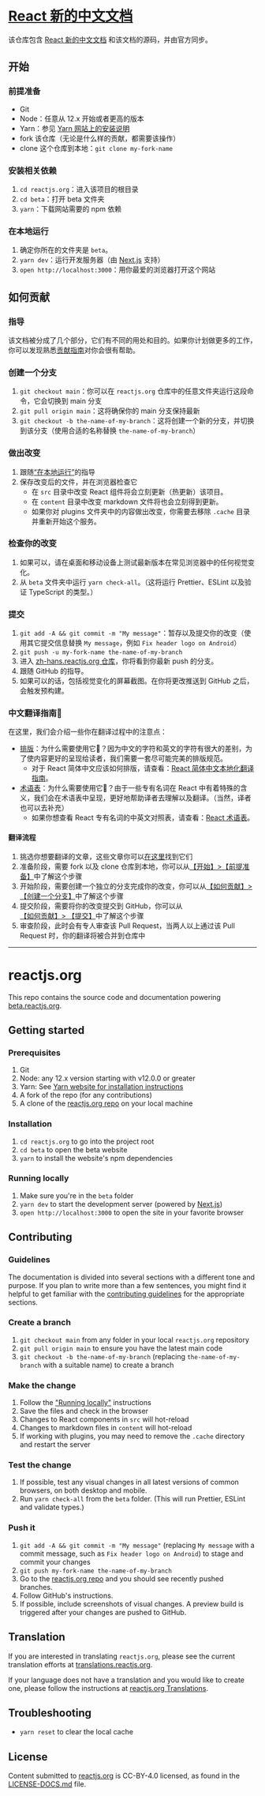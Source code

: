 # [React 新的中文文档](https://beta.react.jscn.org/)

该仓库包含 [React 新的中文文档](https://beta.react.jscn.org/) 和该文档的源码，并由官方同步。

## 开始

### 前提准备

- Git
- Node：任意从 12.x 开始或者更高的版本
- Yarn：参见 [Yarn 网站上的安装说明](https://yarnpkg.com/lang/en/docs/install/)
- fork 该仓库（无论是什么样的贡献，都需要该操作）
- clone 这个仓库到本地：`git clone my-fork-name`

### 安装相关依赖

1. `cd reactjs.org`：进入该项目的根目录
2. `cd beta`：打开 beta 文件夹
3. `yarn`：下载网站需要的 npm 依赖

### 在本地运行

1. 确定你所在的文件夹是 `beta`。
2. `yarn dev`：运行开发服务器（由 [Next.js](https://nextjs.org/) 支持）
3. `open http://localhost:3000`：用你最爱的浏览器打开这个网站

## 如何贡献

### 指导

该文档被分成了几个部分，它们有不同的用处和目的。如果你计划做更多的工作，你可以发现熟悉[贡献指南](https://github.com/reactjs/zh-hans.reactjs.org/blob/main/CONTRIBUTING.md)对你会很有帮助。

### 创建一个分支

1. `git checkout main`：你可以在 `reactjs.org` 仓库中的任意文件夹运行这段命令，它会切换到 main 分支
2. `git pull origin main`：这将确保你的 main 分支保持最新
3. `git checkout -b the-name-of-my-branch`：这将创建一个新的分支，并切换到该分支（使用合适的名称替换 `the-name-of-my-branch`）

### 做出改变

1. 跟随[“在本地运行”](#在本地运行)的指导
2. 保存改变后的文件，并在浏览器检查它
   - 在 `src` 目录中改变 React 组件将会立刻更新（热更新）该项目。
   - 在 `content` 目录中改变 markdown 文件将也会立刻得到更新。
   - 如果你对 plugins 文件夹中的内容做出改变，你需要去移除 `.cache` 目录并重新开始这个服务。

### 检查你的改变

1. 如果可以，请在桌面和移动设备上测试最新版本在常见浏览器中的任何视觉变化。
2. 从 `beta` 文件夹中运行 `yarn check-all`。（这将运行 Prettier、ESLint 以及验证 TypeScript 的类型。）

### 提交

1. `git add -A && git commit -m "My message"`：暂存以及提交你的改变（使用其它提交信息替换 `My message`，例如 `Fix header logo on Android`）
2. `git push -u my-fork-name the-name-of-my-branch`
3. 进入 [zh-hans.reactjs.org 仓库](https://github.com/reactjs/zh-hans.reactjs.org)，你将看到你最新 push 的分支。
4. 跟随 GitHub 的指导。
5. 如果可以的话，包括视觉变化的屏幕截图。在你将更改推送到 GitHub 之后，会触发预构建。

### 中文翻译指南👋

在这里，我们会介绍一些你在翻译过程中的注意点：

- [排版](https://github.com/reactjs/zh-hans.reactjs.org/wiki/React-%E4%B8%AD%E6%96%87%E6%96%87%E6%A1%A3%E8%AF%91%E6%96%87%E6%8E%92%E7%89%88%E6%8C%87%E5%8D%97)：为什么需要使用它🤔？因为中文的字符和英文的字符有很大的差别，为了使内容更好的呈现给读者，我们需要一套尽可能完美的排版规范。
  - 对于 React 简体中文应该如何排版，请查看：[React 简体中文本地化翻译指南](https://github.com/reactjs/zh-hans.reactjs.org/wiki/React-%E4%B8%AD%E6%96%87%E6%96%87%E6%A1%A3%E8%AF%91%E6%96%87%E6%8E%92%E7%89%88%E6%8C%87%E5%8D%97)。
- [术语表](https://github.com/reactjs/zh-hans.reactjs.org/issues/2)：为什么需要使用它🤔？由于一些专有名词在 React 中有着特殊的含义，我们会在术语表中呈现，更好地帮助译者去理解以及翻译。（当然，译者也可以去补充）
  - 如果你想查看 React 专有名词的中英文对照表，请查看：[React 术语表](https://github.com/reactjs/zh-hans.reactjs.org/issues/2)。

#### 翻译流程

1. 挑选你想要翻译的文章，这些文章你可以[在这里](https://github.com/reactjs/reactjs.org/issues/4135)找到它们
2. 准备阶段，需要 fork 以及 clone 仓库到本地，你可以从[【开始】>【前提准备】](#前提准备)中了解这个步骤
3. 开始阶段，需要创建一个独立的分支完成你的改变，你可以从[【如何贡献】>【创建一个分支】](#创建一个分支)中了解这个步骤
4. 提交阶段，需要将你的改变提交到 GitHub，你可以从[【如何贡献】> 【提交】](#提交)中了解这个步骤
5. 审查阶段，此时会有专人审查该 Pull Request，当两人以上通过该 Pull Request 时，你的翻译将被合并到仓库中

---

# reactjs.org

This repo contains the source code and documentation powering [beta.reactjs.org](https://beta.reactjs.org/).


## Getting started

### Prerequisites

1. Git
1. Node: any 12.x version starting with v12.0.0 or greater
1. Yarn: See [Yarn website for installation instructions](https://yarnpkg.com/lang/en/docs/install/)
1. A fork of the repo (for any contributions)
1. A clone of the [reactjs.org repo](https://github.com/reactjs/reactjs.org) on your local machine

### Installation

1. `cd reactjs.org` to go into the project root
1. `cd beta` to open the beta website
3. `yarn` to install the website's npm dependencies

### Running locally

1. Make sure you're in the `beta` folder
1. `yarn dev` to start the development server (powered by [Next.js](https://nextjs.org/))
1. `open http://localhost:3000` to open the site in your favorite browser

## Contributing

### Guidelines

The documentation is divided into several sections with a different tone and purpose. If you plan to write more than a few sentences, you might find it helpful to get familiar with the [contributing guidelines](https://github.com/reactjs/reactjs.org/blob/main/CONTRIBUTING.md#guidelines-for-text) for the appropriate sections.

### Create a branch

1. `git checkout main` from any folder in your local `reactjs.org` repository
1. `git pull origin main` to ensure you have the latest main code
1. `git checkout -b the-name-of-my-branch` (replacing `the-name-of-my-branch` with a suitable name) to create a branch

### Make the change

1. Follow the ["Running locally"](#running-locally) instructions
1. Save the files and check in the browser
  1. Changes to React components in `src` will hot-reload
  1. Changes to markdown files in `content` will hot-reload
  1. If working with plugins, you may need to remove the `.cache` directory and restart the server

### Test the change

1. If possible, test any visual changes in all latest versions of common browsers, on both desktop and mobile.
2. Run `yarn check-all` from the `beta` folder. (This will run Prettier, ESLint and validate types.)

### Push it

1. `git add -A && git commit -m "My message"` (replacing `My message` with a commit message, such as `Fix header logo on Android`) to stage and commit your changes
1. `git push my-fork-name the-name-of-my-branch`
1. Go to the [reactjs.org repo](https://github.com/reactjs/reactjs.org) and you should see recently pushed branches.
1. Follow GitHub's instructions.
1. If possible, include screenshots of visual changes. A preview build is triggered after your changes are pushed to GitHub.

## Translation

If you are interested in translating `reactjs.org`, please see the current translation efforts at [translations.reactjs.org](https://translations.reactjs.org/).


If your language does not have a translation and you would like to create one, please follow the instructions at [reactjs.org Translations](https://github.com/reactjs/reactjs.org-translation#translating-reactjsorg).

## Troubleshooting

- `yarn reset` to clear the local cache

## License
Content submitted to [reactjs.org](https://reactjs.org/) is CC-BY-4.0 licensed, as found in the [LICENSE-DOCS.md](https://github.com/open-source-explorer/reactjs.org/blob/master/LICENSE-DOCS.md) file.
